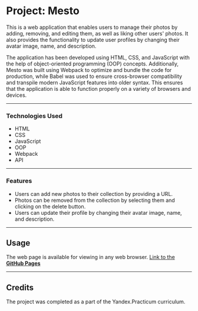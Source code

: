 # Project: Mesto

This is a web application that enables users to manage their photos by adding, removing, and editing them, as well as liking other users' photos. It also provides the functionality to update user profiles by changing their avatar image, name, and description. 

The application has been developed using HTML, CSS, and JavaScript with the help of object-oriented programming (OOP) concepts. Additionally, Mesto was built using Webpack to optimize and bundle the code for production, while Babel was used to ensure cross-browser compatibility and transpile modern JavaScript features into older syntax. This ensures that the application is able to function properly on a variety of browsers and devices.

---

### Technologies Used

* HTML
* CSS
* JavaScript
* OOP
* Webpack
* API

---

### Features

* Users can add new photos to their collection by providing a URL.
* Photos can be removed from the collection by selecting them and clicking on the delete button.
* Users can update their profile by changing their avatar image, name, and description.

---

## Usage

The web page is available for viewing in any web browser.
[Link to the **GitHub Pages**](https://bababum95.github.io/mesto/) 

---

## Credits

The project was completed as a part of the Yandex.Practicum curriculum.